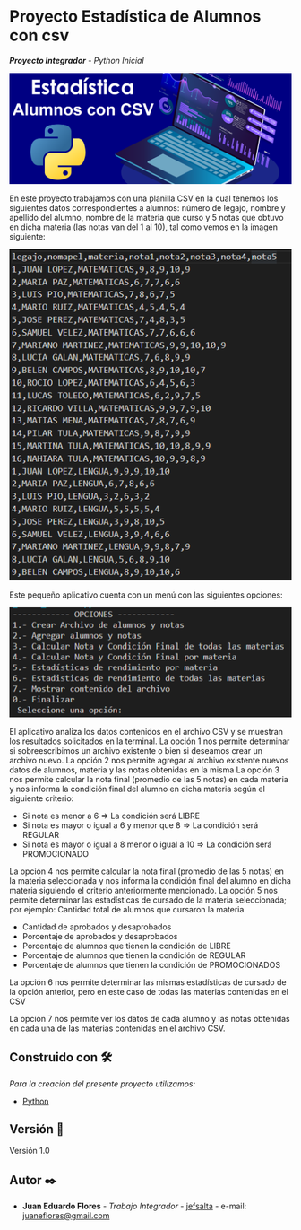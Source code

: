 # Proyecto Estadística de Alumnos con csv
**_Proyecto Integrador_** - _Python Inicial_

![estadísticas](/images/estadisticas.PNG)


En este proyecto trabajamos con una planilla CSV en la cual tenemos los siguientes datos correspondientes a alumnos: número de legajo, nombre y apellido del alumno, nombre de la materia que curso y 5 notas que obtuvo en dicha materia (las notas van del 1 al 10), tal como vemos en la imagen siguiente:

 ![csvalumnos](/images/csvalumnos.PNG)
 
Este pequeño aplicativo cuenta con un menú con las siguientes opciones:
 
![menu](/images/opciones.png)

El aplicativo analiza los datos contenidos en el archivo CSV y se muestran los resultados solicitados en la terminal.
La opción 1 nos permite determinar si sobreescribimos un archivo existente o bien si deseamos crear un archivo nuevo.
La opción 2 nos permite agregar al archivo existente nuevos datos de alumnos, materia y las notas obtenidas en la misma
La opción 3 nos permite calcular la nota final (promedio de las 5 notas) en cada materia y nos informa la condición final del alumno en dicha materia según el siguiente criterio:
-	Si nota es menor a 6 => La condición será LIBRE
-	Si nota es mayor o igual a 6 y menor que 8 => La condición será REGULAR
-	Si nota es mayor o igual a 8 menor o igual a 10 => La condición será PROMOCIONADO

La opción 4 nos permite calcular la nota final (promedio de las 5 notas) en la materia seleccionada y nos informa la condición final del alumno en dicha materia siguiendo el criterio anteriormente mencionado.
La opción 5 nos permite determinar las estadísticas de cursado de la materia seleccionada; por ejemplo:
	Cantidad total de alumnos que cursaron la materia
*	Cantidad de aprobados y desaprobados
*	Porcentaje de aprobados y desaprobados
*	Porcentaje de alumnos que tienen la condición de LIBRE
*	Porcentaje de alumnos que tienen la condición de REGULAR
*	Porcentaje de alumnos que tienen la condición de PROMOCIONADOS

La opción 6 nos permite determinar las mismas estadísticas de cursado de la opción anterior, pero en este caso de todas las materias contenidas en el CSV

La opción 7 nos permite ver los datos de cada alumno y las notas obtenidas en cada una de las materias contenidas en el archivo CSV.


## Construido con 🛠️

_Para la creación del presente proyecto utilizamos:_

* [Python](https://www.python.org)


## Versión 📌

Versión 1.0

## Autor ✒️

* **Juan Eduardo Flores** - *Trabajo Integrador* - [jefsalta](https://github.com/jefsalta) - e-mail: juaneflores@gmail.com




